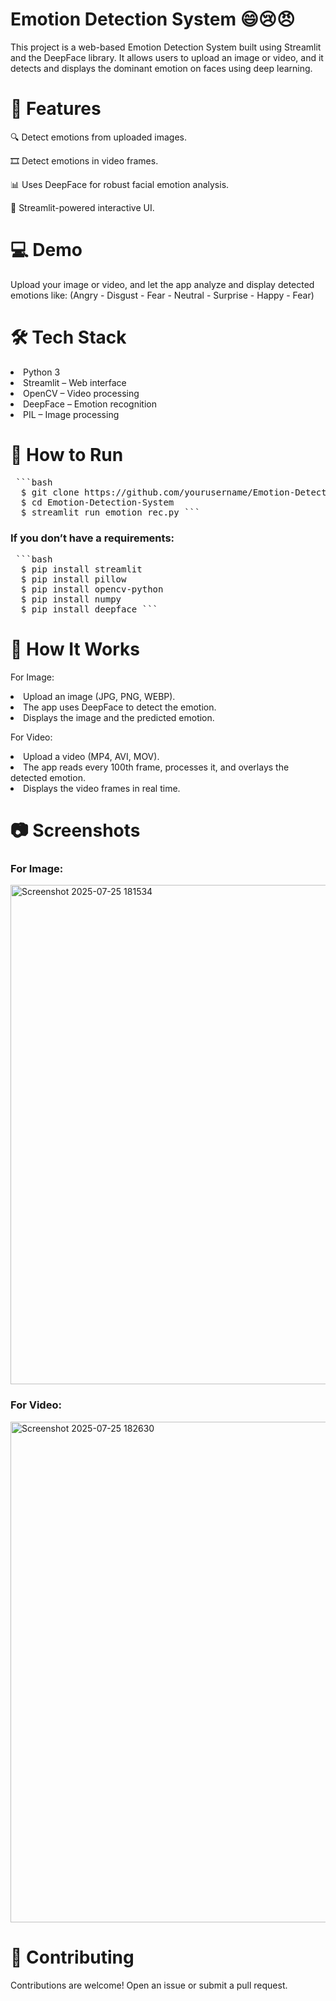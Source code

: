 # Emotion Detection System 😄😢😠
This project is a web-based Emotion Detection System built using Streamlit and the DeepFace library. It allows users to upload an image or video, and it detects and displays the dominant emotion on faces using deep learning.

# 📌 Features
🔍 Detect emotions from uploaded images.

🎞️ Detect emotions in video frames.

📊 Uses DeepFace for robust facial emotion analysis.

🧠 Streamlit-powered interactive UI.
# 💻 Demo
Upload your image or video, and let the app analyze and display detected emotions like:
(Angry - Disgust - Fear - Neutral - Surprise - Happy - Fear)
# 🛠️ Tech Stack
<li/>Python 3
<li/>Streamlit – Web interface 
<li/>OpenCV – Video processing
<li/>DeepFace – Emotion recognition
<li/>PIL – Image processing


# 📂 How to Run
<pre lang="markdown"> ```bash
  $ git clone https://github.com/yourusername/Emotion-Detection-System.git 
  $ cd Emotion-Detection-System 
  $ streamlit run emotion_rec.py ``` </pre>
 <H3>If you don’t have a requirements: </H3> 
<pre lang="markdown"> ```bash
  $ pip install streamlit
  $ pip install pillow
  $ pip install opencv-python
  $ pip install numpy
  $ pip install deepface ``` </pre>
  
# 🧠 How It Works
For Image:
<li/>Upload an image (JPG, PNG, WEBP).
<li/>The app uses DeepFace to detect the emotion.
<li/>Displays the image and the predicted emotion.

For Video:
<li/>Upload a video (MP4, AVI, MOV).
<li/>The app reads every 100th frame, processes it, and overlays the detected emotion.
<li/>Displays the video frames in real time.

# 📷 Screenshots
<H3>For Image:</H3>
<img width="626" height="799" alt="Screenshot 2025-07-25 181534" src="https://github.com/user-attachments/assets/63bcbd72-0443-43b5-8e34-a1847f01f148" />
<H3>For Video:</H3>
<img width="894" height="801" alt="Screenshot 2025-07-25 182630" src="https://github.com/user-attachments/assets/8e646361-411c-4b32-95c9-7255589a9439" />

# 🤝 Contributing
Contributions are welcome! Open an issue or submit a pull request.


